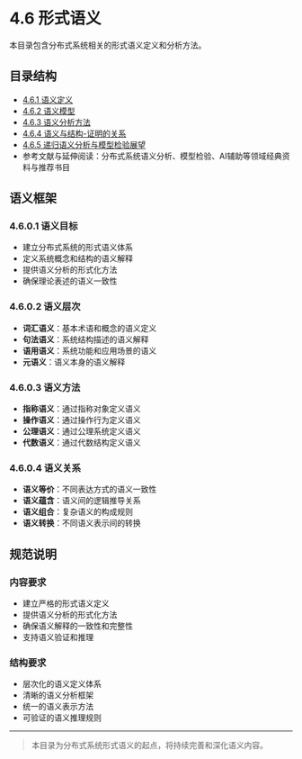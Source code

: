 # 4.6 形式语义

本目录包含分布式系统相关的形式语义定义和分析方法。

## 目录结构

- [4.6.1 语义定义](4.6.1%20语义定义.md)
- [4.6.2 语义模型](4.6.2%20语义模型.md)
- [4.6.3 语义分析方法](4.6.3%20语义分析方法.md)
- [4.6.4 语义与结构-证明的关系](4.6.4%20语义与结构-证明的关系.md)
- [4.6.5 递归语义分析与模型检验展望](4.6.5%20递归语义分析与模型检验展望.md)
- 参考文献与延伸阅读：分布式系统语义分析、模型检验、AI辅助等领域经典资料与推荐书目

## 语义框架

### 4.6.0.1 语义目标

- 建立分布式系统的形式语义体系
- 定义系统概念和结构的语义解释
- 提供语义分析的形式化方法
- 确保理论表述的语义一致性

### 4.6.0.2 语义层次

- **词汇语义**：基本术语和概念的语义定义
- **句法语义**：系统结构描述的语义解释
- **语用语义**：系统功能和应用场景的语义
- **元语义**：语义本身的语义解释

### 4.6.0.3 语义方法

- **指称语义**：通过指称对象定义语义
- **操作语义**：通过操作行为定义语义
- **公理语义**：通过公理系统定义语义
- **代数语义**：通过代数结构定义语义

### 4.6.0.4 语义关系

- **语义等价**：不同表达方式的语义一致性
- **语义蕴含**：语义间的逻辑推导关系
- **语义组合**：复杂语义的构成规则
- **语义转换**：不同语义表示间的转换

## 规范说明

### 内容要求

- 建立严格的形式语义定义
- 提供语义分析的形式化方法
- 确保语义解释的一致性和完整性
- 支持语义验证和推理

### 结构要求

- 层次化的语义定义体系
- 清晰的语义分析框架
- 统一的语义表示方法
- 可验证的语义推理规则

---
> 本目录为分布式系统形式语义的起点，将持续完善和深化语义内容。
